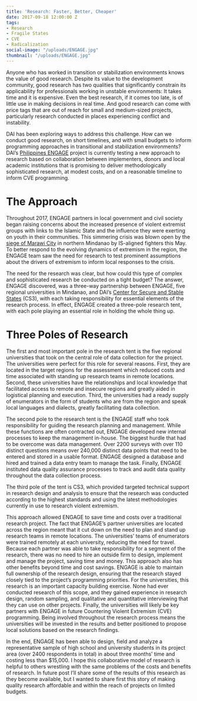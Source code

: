 ```yaml
---
title: 'Research: Faster, Better, Cheaper'
date: 2017-09-18 12:00:00 Z
tags:
- Research
- Fragile States
- CVE
- Radicalization
social-image: "/uploads/ENGAGE.jpg"
thumbnail: "/uploads/ENGAGE.jpg"
---
```


Anyone who has worked in transition or stabilization environments knows the value of good research. Despite its value to the development community, good research has two qualities that significantly constrain its applicability for professionals working in unstable environments: It takes time and it is expensive. Even the best research, if it comes too late, is of little use in making decisions in real time. And good research can come with price tags that are out of reach for small and medium-sized projects, particularly research conducted in places experiencing conflict and instability.
<!--more-->

DAI has been exploring ways to address this challenge. How can we conduct good research, on short timelines, and with small budgets to inform programming approaches in transitional and stabilization environments? DAI’s [Philippines ENGAGE](https://www.usaid.gov/philippines/democracy-human-rights-and-governance/engage) project is currently testing a new approach to research based on collaboration between implementers, donors and local academic institutions that is promising to deliver methodologically sophisticated research, at modest costs, and on a reasonable timeline to inform CVE programming.

# The Approach 
Throughout 2017, ENGAGE partners in local government and civil society began raising concerns about the increased presence of violent extremist groups with links to the Islamic State and the influence they were exerting on youth in their communities. This simmering crisis was blown open by the [siege of Marawi City](http://www.cnn.com/2017/06/25/asia/philippines-marawi-isis/index.html) in northern Mindanao by IS-aligned fighters this May. To better respond to the evolving dynamics of extremism in the region, the ENGAGE team saw the need for research to test prominent assumptions about the drivers of extremism to inform local responses to the crisis. 

The need for the research was clear, but how could this type of complex and sophisticated research be conducted on a tight budget? The answer, ENGAGE discovered, was a three-way partnership between ENGAGE, five regional universities in Mindanao, and DAI’s [Center for Secure and Stable States](https://www.dai.com/our-work/solutions/fragile-states) (CS3), with each taking responsibility for essential elements of the research process. In effect, ENGAGE created a three-pole research tent, with each pole playing an essential role in holding the whole thing up.

# Three Poles of Research

The first and most important pole in the research tent is the five regional universities that took on the central role of data collection for the project. The universities were perfect for this role for several reasons. First, they are located in the target regions for the assessment which reduced costs and time associated with standing up research teams in remote locations. Second, these universities have the relationships and local knowledge that facilitated access to remote and insecure regions and greatly aided in logistical planning and execution. Third, the universities had a ready supply of enumerators in the form of students who are from the region and speak local languages and dialects, greatly facilitating data collection.

The second pole to the research tent is the ENGAGE staff who took responsibility for guiding the research planning and management. While these functions are often contracted out, ENGAGE developed new internal processes to keep the management in-house.  The biggest hurdle that had to be overcome was data management. Over 2200 surveys with over 110 distinct questions means over 240,000 distinct data points that need to be entered and stored in a usable format. ENGAGE designed a database and hired and trained a data entry team to manage the task. Finally, ENGAGE instituted data quality assurance processes to track and audit data quality throughout the data collection process.

The third pole of the tent is CS3, which provided targeted technical support in research design and analysis to ensure that the research was conducted according to the highest standards and using the latest methodologies currently in use to research violent extremism.

This approach allowed ENGAGE to save time and costs over a traditional research project. The fact that ENGAGE’s partner universities are located across the region meant that it cut down on the need to plan and stand up research teams in remote locations. The universities’ teams of enumerators were trained remotely at each university, reducing the need for travel. Because each partner was able to take responsibility for a segment of the research, there was no need to hire an outside firm to design, implement and manage the project, saving time and money. 
This approach also has other benefits beyond time and cost savings. ENGAGE is able to maintain full ownership of the research design, ensuring that the research stayed closely tied to the project’s programming priorities. For the universities, this research is an important capacity building exercise. None had ever conducted research of this scope, and they gained experience in research design, random sampling, and qualitative and quantitative interviewing that they can use on other projects. Finally, the universities will likely be key partners with ENGAGE in future Countering Violent Extremism (CVE) programming. Being involved throughout the research process means the universities will be invested in the results and better positioned to propose local solutions based on the research findings. 

In the end, ENGAGE has been able to design, field and analyze a representative sample of high school and university students in its project area (over 2400 respondents in total) in about three months’ time and costing less than $15,000. I hope this collaborative model of research is helpful to others wrestling with the same problems of the costs and benefits of research. In future post I’ll share some of the results of this research as they become available, but I wanted to share first this story of making quality research affordable and within the reach of projects on limited budgets. 